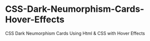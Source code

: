 # CSS-Dark-Neumorphism-Cards-Hover-Effects
CSS Dark Neumorphism Cards Using Html &amp; CSS with Hover Effects

